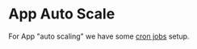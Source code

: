 # App Auto Scale

For App "auto scaling" we have some [cron jobs][cron jobs] setup.

[cron jobs]: ./../../../host/assets/jsbatch/srv/home/uwscli/etc/crontab.in#L28
